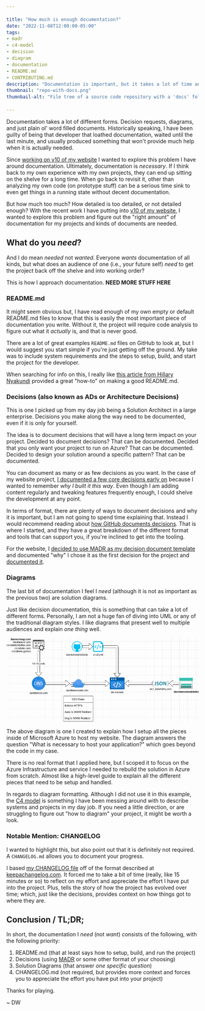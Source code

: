 ```yaml
---

title: "How much is enough documentation?"
date: "2022-11-08T12:00:00-05:00"
tags:
- madr
- c4-model
- decision
- diagram
- documentation
- README.md
- CONTRIBUTING.md 
description: "Documentation is important, but it takes a lot of time and if you are a solo developer, what documentation to you really need? Still, good docs can provide the context I forget after putting a project on the shelf, or explains how to fix something in older code I use, but haven't touched in a long time. So how much is 'enough' documentation and what types of documentation do I need to invest in give my future self the the best value for the effort I put in?"
thumbnail: "repo-with-docs.png"
thumnbail-alt: "File tree of a source code repository with a 'docs' folder containing a sub-folder entitled 'decisions' with a series of markdown files documenting technical decisions for the project."

---
```


[1]: https://github.com/davidwesst/website/blob/main/CHANGELOG.md
[2]: https://www.freecodecamp.org/news/how-to-write-a-good-readme-file/
[3]: https://github.com/davidwesst/website/tree/main/docs/decisions
[4]: https://adr.github.io
[5]: https://github.com/davidwesst/website/blob/main/docs/decisions/0001-decisions-with-madr.md
[6]: https://c4model.com
[7]: https://github.com/davidwesst/website/blob/main/CHANGELOG.md
[8]: https://keepachangelog.com/en/1.0.0/

Documentation takes a lot of different forms. Decision requests, diagrams, and just plain ol' word filled documents. Historically speaking, I have been guilty of being that developer that loathed documentation, waited until the last minute, and usually produced something that won't provide much help when it is actually needed.

Since [working on v10 of my website][1] I wanted to explore this problem I have around documentation. Ultimately, documentation is _necessary_. If I think back to my own experience with my own projects, they can end up sitting on the shelve for a long time. When go back to revisit it, other than analyzing my own code (on prototype stuff) can be a serious time sink to even get things in a running state without decent documentation.

But how much too much? How detailed is too detailed, or not detailed enough? With the recent work I have putting into [v10 of my website][1], I wanted to explore this problem and figure out the "right amount" of documentation for my projects and kinds of documents are needed.

## What do you _need_?

And I do mean _needed_ not _wanted_. Everyone _wants_ documentation of all kinds, but what does an audience of one (i.e., your future self) _need_ to get the project back off the shelve and into working order?

This is how I approach documentation. **NEED MORE STUFF HERE**

### README.md

It might seem obvious but, I have read enough of my own empty or default README.md files to know that this is easily the most important piece of documentation you write. Without it, the project will require code analysis to figure out what it _actually_ is, and that is never good.

There are a lot of great examples `README.md` files on GitHub to look at, but I would suggest you start simple if you're just getting off the ground. My take was to include system requirements and the steps to setup, build, and start the project for the developer.

When searching for info on this, I really like [this article from Hillary Nyakundi][2] provided a great "how-to" on making a good README.md.

### Decisions (also known as ADs or Architecture Decisions)

This is one I picked up from my day job being a Solution Architect in a large enterprise. Decisions you make along the way need to be documented, even if it is only for yourself.

The idea is to document decisions that will have a long term impact on your project. Decided to document decisions? That can be documented. Decided that you only want your project to run on Azure? That can be documented. Decided to design your solution around a specific pattern? That can be documented.

You can document as many or as few decisions as you want. In the case of my website project, [I documented a few core decisions early on][3] because I wanted to remember _why I built it this way_. Even though I am adding content regularly and tweaking features frequently enough, I could shelve the development at any point.

In terms of format, there are plenty of ways to document decisions and why it is important, but I am not going to spend time explaining that. Instead I would recommend reading about [how GitHub documents decisions][4]. That is where I started, and they have a great breakdown of the different format and tools that can support you, if you're inclined to get into the tooling.

For the website, I [decided to use MADR as my decision document template][5] and documented "why" I chose it as the first decision for the project and [documented it][5].

### Diagrams

The last bit of documentation I feel I _need_ (although it is not as important as the previous two) are solution diagrams.

Just like decision documentation, this is something that can take a lot of different forms. Personally, I am not a huge fan of diving into UML or any of the traditional diagram styles. I like diagrams that present well to multiple audiences and explain _one thing_ well. 

![A solution diagram example from the website project](./website-solution-overview.png)

The above diagram is one I created to explain how I setup all the pieces inside of Microsoft Azure to host my website. The diagram answers the question "What is necessary to host your application?" which goes beyond the code in my case.

There is no real format that I applied here, but I scoped it to focus on the Azure Infrastructure and service I needed to rebuild the solution in Azure from scratch. Almost like a high-level guide to explain all the different pieces that need to be setup and handled.

In regards to diagram formatting. Although I did not use it in this example, the [C4 model][6] is something I have been messing around with to describe systems and projects in my day job. If you need a little direction, or are struggling to figure out "how to diagram" your project, it might be worth a look.

### Notable Mention: CHANGELOG

I wanted to highlight this, but also point out that it is definitely not required. A `CHANGELOG.md` allows you to document your progress.

I based [my CHANGELOG file][7] off of the format described at [keepachangelog.com][8]. It forced me to take a bit of time (really, like 15 minutes or so) to reflect on my effort and appreciate the effort I have put into the project. Plus, tells the story of how the project has evolved over time; which, just like the decisions, provides context on how things got to where they are.

## Conclusion / TL;DR;

In short, the documentation I _need_ (not _want_) consists of the following, with the following priority:

1. README.md (that at least says how to setup, build, and run the project)
2. Decisions (using [MADR][4] or some other format of your choosing)
3. Solution Diagrams (that answer _one specific question_)
4. CHANGELOG.md (not required, but provides more context and forces you to appreciate the effort you have put into your project)

Thanks for playing.

~ DW



